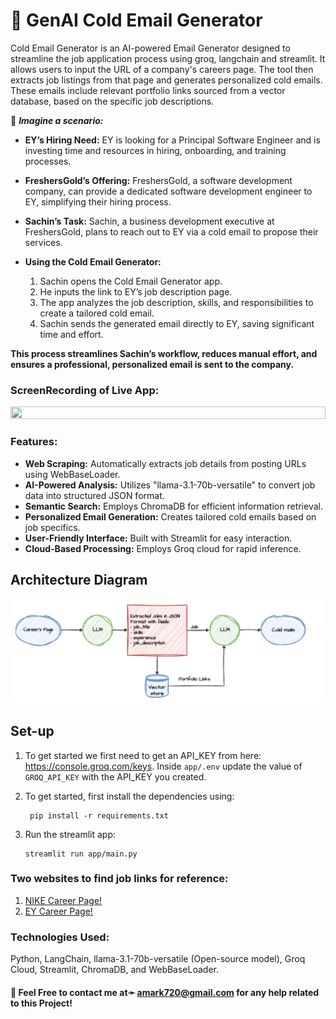 # 📧 GenAI Cold Email Generator
Cold Email Generator is an AI-powered Email Generator designed to streamline the job application process using groq, langchain and streamlit. It allows users to input the URL of a company's careers page. The tool then extracts job listings from that page and generates personalized cold emails. These emails include relevant portfolio links sourced from a vector database, based on the specific job descriptions.


📍 **_Imagine a scenario:_**

- **EY’s Hiring Need:** EY is looking for a Principal Software Engineer and is investing time and resources in hiring, onboarding, and training processes.

- **FreshersGold’s Offering:** FreshersGold, a software development company, can provide a dedicated software development engineer to EY, simplifying their hiring process.

- **Sachin’s Task:** Sachin, a business development executive at FreshersGold, plans to reach out to EY via a cold email to propose their services.

- **Using the Cold Email Generator:**

  1. Sachin opens the Cold Email Generator app.
  2. He inputs the link to EY’s job description page.
  3. The app analyzes the job description, skills, and responsibilities to create a tailored cold email.
  4. Sachin sends the generated email directly to EY, saving significant time and effort.

**This process streamlines Sachin’s workflow, reduces manual effort, and ensures a professional, personalized email is sent to the company.**


### ScreenRecording of Live App:
<img src="https://github.com/amark720/NLP-Projects/blob/main/GenAI%20Cold%20Email%20Generator/ScreenRecording.gif" width=100% height=90% >

### Features:

- **Web Scraping:** Automatically extracts job details from posting URLs using WebBaseLoader.
- **AI-Powered Analysis:** Utilizes "llama-3.1-70b-versatile" to convert job data into structured JSON format.
- **Semantic Search:** Employs ChromaDB for efficient information retrieval.
- **Personalized Email Generation:** Creates tailored cold emails based on job specifics.
- **User-Friendly Interface:** Built with Streamlit for easy interaction.
- **Cloud-Based Processing:** Employs Groq cloud for rapid inference.

## Architecture Diagram
![img.png](imgs/architecture.png)

## Set-up
1. To get started we first need to get an API_KEY from here: https://console.groq.com/keys. Inside `app/.env` update the value of `GROQ_API_KEY` with the API_KEY you created. 


2. To get started, first install the dependencies using:
    ```commandline
     pip install -r requirements.txt
    ```
   
3. Run the streamlit app:
   ```commandline
   streamlit run app/main.py
   ```
   
### Two websites to find job links for reference:
1. <a href="https://jobs.nike.com/?jobSearch=true&jsKeywords%5B0%5D=&jsOffset=0&jsSort=posting_start_date&jsLanguage=en">NIKE Career Page!</a>  
2. <a href="https://careers.ey.com/search/?createNewAlert=false&q=&locationsearch=&optionsFacetsDD_country=&optionsFacetsDD_customfield1=">EY Career Page!</a>  

### Technologies Used:

Python, LangChain, llama-3.1-70b-versatile (Open-source model), Groq Cloud, Streamlit, ChromaDB, and WebBaseLoader.

#### 📧 Feel Free to contact me at➛ amark720@gmail.com for any help related to this Project!

<!-- Reference- https://www.youtube.com/watch?v=CO4E_9V6li0&ab_channel=codebasics -->
